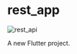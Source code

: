# rest_app
![rest_api](https://user-images.githubusercontent.com/76704939/205735800-51bf7e1d-21a1-4884-be2a-c9512edce463.jpg)


A new Flutter project.
